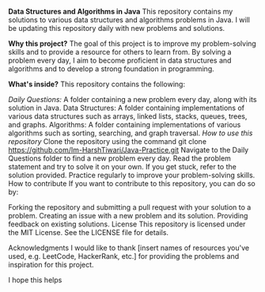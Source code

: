**Data Structures and Algorithms in Java**
This repository contains my solutions to various data structures and algorithms problems in Java. I will be updating this repository daily with new problems and solutions.

**Why this project?**
The goal of this project is to improve my problem-solving skills and to provide a resource for others to learn from. By solving a problem every day, I aim to become proficient in data structures and algorithms and to develop a strong foundation in programming.

**What's inside?**
This repository contains the following:

*Daily Questions:* A folder containing a new problem every day, along with its solution in Java.
Data Structures: A folder containing implementations of various data structures such as arrays, linked lists, stacks, queues, trees, and graphs.
Algorithms: A folder containing implementations of various algorithms such as sorting, searching, and graph traversal.
*How to use this repository*
Clone the repository using the command git clone https://github.com/Im-HarshTiwari/Java-Practice.git
Navigate to the Daily Questions folder to find a new problem every day.
Read the problem statement and try to solve it on your own.
If you get stuck, refer to the solution provided.
Practice regularly to improve your problem-solving skills.
How to contribute
If you want to contribute to this repository, you can do so by:

Forking the repository and submitting a pull request with your solution to a problem.
Creating an issue with a new problem and its solution.
Providing feedback on existing solutions.
License
This repository is licensed under the MIT License. See the LICENSE file for details.

Acknowledgments
I would like to thank [insert names of resources you've used, e.g. LeetCode, HackerRank, etc.] for providing the problems and inspiration for this project.

I hope this helps
